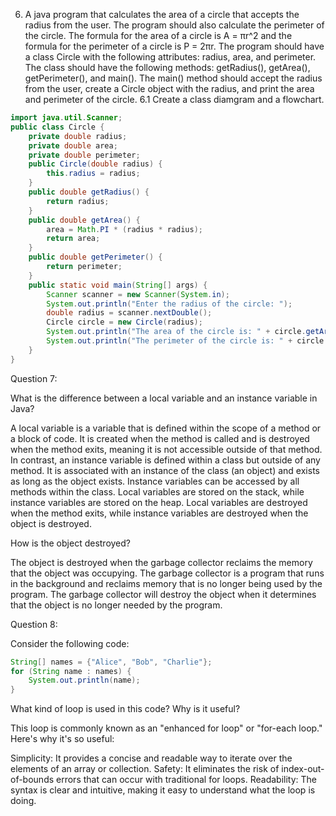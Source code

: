 6. A java program that calculates the area of a circle that accepts the radius from the user. The program should also calculate the perimeter of the circle. The formula for the area of a circle is A = πr^2 and the formula for the perimeter of a circle is P = 2πr. The program should have a class Circle with the following attributes: radius, area, and perimeter. The class should have the following methods: getRadius(), getArea(), getPerimeter(), and main(). The main() method should accept the radius from the user, create a Circle object with the radius, and print the area and perimeter of the circle. 
6.1 Create a class diamgram and a flowchart. 
```java
import java.util.Scanner;
public class Circle {
    private double radius;
    private double area;
    private double perimeter;
    public Circle(double radius) {
        this.radius = radius;
    }
    public double getRadius() {
        return radius;
    } 
    public double getArea() {
        area = Math.PI * (radius * radius);
        return area;
    }
    public double getPerimeter() {
        return perimeter;
    } 
    public static void main(String[] args) {
        Scanner scanner = new Scanner(System.in);
        System.out.println("Enter the radius of the circle: ");
        double radius = scanner.nextDouble();
        Circle circle = new Circle(radius);
        System.out.println("The area of the circle is: " + circle.getArea());
        System.out.println("The perimeter of the circle is: " + circle.getPerimeter());
    }
}
```
Question 7:

What is the difference between a local variable and an instance variable in Java? 

A local variable is a variable that is defined within the scope of a method or a block of code. It is created when the method is called and is destroyed when the method exits, meaning it is not accessible outside of that method. In contrast, an instance variable is defined within a class but outside of any method. It is associated with an instance of the class (an object) and exists as long as the object exists. Instance variables can be accessed by all methods within the class. Local variables are stored on the stack, while instance variables are stored on the heap. Local variables are destroyed when the method exits, while instance variables are destroyed when the object is destroyed. 

How is the object destroyed? 

The object is destroyed when the garbage collector reclaims the memory that the object was occupying. The garbage collector is a program that runs in the background and reclaims memory that is no longer being used by the program. The garbage collector will destroy the object when it determines that the object is no longer needed by the program. 

Question 8:

Consider the following code:

```java
String[] names = {"Alice", "Bob", "Charlie"};
for (String name : names) {
    System.out.println(name);
}
```

What kind of loop is used in this code? Why is it useful?


This loop is commonly known as an "enhanced for loop" or "for-each loop." Here's why it's so useful:

Simplicity: It provides a concise and readable way to iterate over the elements of an array or collection.
Safety: It eliminates the risk of index-out-of-bounds errors that can occur with traditional for loops.
Readability: The syntax is clear and intuitive, making it easy to understand what the loop is doing.


